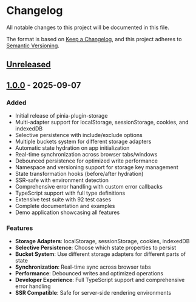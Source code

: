 # Changelog

All notable changes to this project will be documented in this file.

The format is based on [Keep a Changelog](https://keepachangelog.com/en/1.0.0/),
and this project adheres to [Semantic Versioning](https://semver.org/spec/v2.0.0.html).

## [Unreleased]

## [1.0.0] - 2025-09-07

### Added
- Initial release of pinia-plugin-storage
- Multi-adapter support for localStorage, sessionStorage, cookies, and indexedDB
- Selective persistence with include/exclude options
- Multiple buckets system for different storage adapters
- Automatic state hydration on app initialization
- Real-time synchronization across browser tabs/windows
- Debounced persistence for optimized write performance
- Namespace and versioning support for storage key management
- State transformation hooks (before/after hydration)
- SSR-safe with environment detection
- Comprehensive error handling with custom error callbacks
- TypeScript support with full type definitions
- Extensive test suite with 92 test cases
- Complete documentation and examples
- Demo application showcasing all features

### Features
- **Storage Adapters**: localStorage, sessionStorage, cookies, indexedDB
- **Selective Persistence**: Choose which state properties to persist
- **Bucket System**: Use different storage adapters for different parts of state
- **Synchronization**: Real-time sync across browser tabs
- **Performance**: Debounced writes and optimized operations
- **Developer Experience**: Full TypeScript support and comprehensive error handling
- **SSR Compatible**: Safe for server-side rendering environments

[Unreleased]: https://github.com/erlihs/pinia-plugin-storage/compare/v1.0.0...HEAD
[1.0.0]: https://github.com/erlihs/pinia-plugin-storage/releases/tag/v1.0.0
